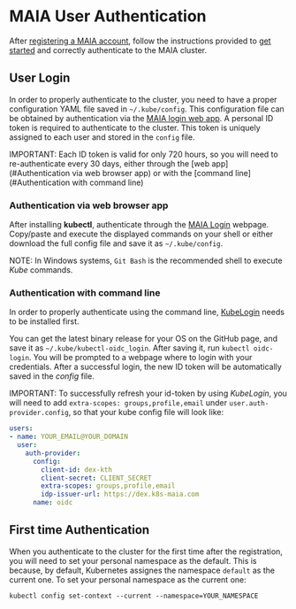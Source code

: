 # MAIA User Authentication

After [registering a MAIA account](user_registration.md), follow the instructions provided to [get started](getting_started.md) and correctly authenticate to the MAIA cluster.

## User Login
In order to properly authenticate to the cluster, you need to have a proper configuration YAML file saved in `~/.kube/config`.
This configuration file can be obtained by authentication via the [MAIA login web app](https://loginapp.k8s-maia.com).
A personal ID token is required to authenticate to the cluster. This token is uniquely assigned to each user and stored in the `config` file.

IMPORTANT: Each ID token is valid for only 720 hours, so you will need to re-authenticate every 30 days, either through the [web app](#Authentication via web browser app) or with the [command line](#Authentication with command line)

### Authentication via web browser app
After installing **kubectl**, authenticate through the [MAIA Login](https://loginapp.k8s-maia.com) webpage.
Copy/paste and execute the displayed commands on your shell or either download the full config file and save it as `~/.kube/config`.

NOTE: In Windows systems, `Git Bash` is the recommended shell to execute *Kube* commands.

### Authentication with command line
In order to properly authenticate using the command line, [KubeLogin](https://github.com/int128/kubelogin) needs to be installed first.

You can get the latest binary release for your OS on the GitHub page, and save it as `~/.kube/kubectl-oidc_login`.
After saving it, run ``kubectl oidc-login``. You will be prompted to a webpage where to login with your credentials.
After a successful login, the new ID token will be automatically saved in the *config* file.

IMPORTANT: To successfully refresh your id-token by using *KubeLogin*, you will need to add ``extra-scopes: groups,profile,email`` under `user.auth-provider.config`, so that your kube config file will look like:
```yaml
users:
- name: YOUR_EMAIL@YOUR_DOMAIN
  user:
    auth-provider:
      config:
        client-id: dex-kth
        client-secret: CLIENT_SECRET
        extra-scopes: groups,profile,email
        idp-issuer-url: https://dex.k8s-maia.com
      name: oidc
```

## First time Authentication

When you authenticate to the cluster for the first time after the registration, you will need to set your personal namespace as the default.
This is because, by default, Kubernetes assignes the namespace `default` as the current one.
To set your personal namespace as the current one:
```
kubectl config set-context --current --namespace=YOUR_NAMESPACE
```

